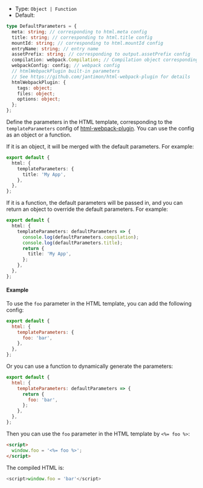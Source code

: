 - Type: `Object | Function`
- Default:

```ts
type DefaultParameters = {
  meta: string; // corresponding to html.meta config
  title: string; // corresponding to html.title config
  mountId: string; // corresponding to html.mountId config
  entryName: string; // entry name
  assetPrefix: string; // corresponding to output.assetPrefix config
  compilation: webpack.Compilation; // Compilation object corresponding to webpack
  webpackConfig: config; // webpack config
  // htmlWebpackPlugin built-in parameters
  // See https://github.com/jantimon/html-webpack-plugin for details
  htmlWebpackPlugin: {
    tags: object;
    files: object;
    options: object;
  };
};
```

Define the parameters in the HTML template, corresponding to the `templateParameters` config of [html-webpack-plugin](https://github.com/jantimon/html-webpack-plugin). You can use the config as an object or a function.

If it is an object, it will be merged with the default parameters. For example:

```ts
export default {
  html: {
    templateParameters: {
      title: 'My App',
    },
  },
};
```

If it is a function, the default parameters will be passed in, and you can return an object to override the default parameters. For example:

```ts
export default {
  html: {
    templateParameters: defaultParameters => {
      console.log(defaultParameters.compilation);
      console.log(defaultParameters.title);
      return {
        title: 'My App',
      };
    },
  },
};
```

#### Example

To use the `foo` parameter in the HTML template, you can add the following config:

```js
export default {
  html: {
    templateParameters: {
      foo: 'bar',
    },
  },
};
```

Or you can use a function to dynamically generate the parameters:

```js
export default {
  html: {
    templateParameters: defaultParameters => {
      return {
        foo: 'bar',
      };
    },
  },
};
```

Then you can use the `foo` parameter in the HTML template by `<%= foo %>`:

```html
<script>
  window.foo = '<%= foo %>';
</script>
```

The compiled HTML is:

```js
<script>window.foo = 'bar'</script>
```
